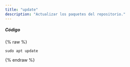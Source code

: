```yaml
---
title: "update"
description: "Actualizar los paquetes del repositorio."
---
```

##### Código

{% raw %}
~~~liquid
sudo apt update
~~~
{% endraw %}

